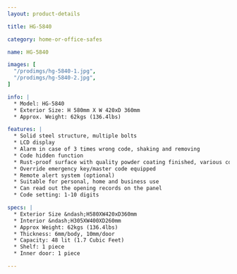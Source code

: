 ```yaml
---
layout: product-details

title: HG-5840

category: home-or-office-safes

name: HG-5840

images: [
  "/prodimgs/hg-5840-1.jpg",
  "/prodimgs/hg-5840-2.jpg",
]

info: |
  * Model: HG-5840
  * Exterior Size: H 580mm X W 420xD 360mm
  * Approx. Weight: 62kgs (136.4lbs)

features: |
  * Solid steel structure, multiple bolts
  * LCD display
  * Alarm in case of 3 times wrong code, shaking and removing
  * Code hidden function
  * Rust-proof surface with quality powder coating finished, various colors available
  * Override emergency key/master code equipped
  * Remote alert system (optional)
  * Suitable for personal, home and business use
  * Can read out the opening records on the panel
  * Code setting: 1-10 digits

specs: |
  * Exterior Size &ndash;H580XW420xD360mm
  * Interior &ndash;H305XW400XD260mm
  * Approx Weight: 62kgs (136.4lbs)
  * Thickness: 6mm/body, 10mm/door
  * Capacity: 48 lit (1.7 Cubic Feet)
  * Shelf: 1 piece
  * Inner door: 1 piece

---
```



